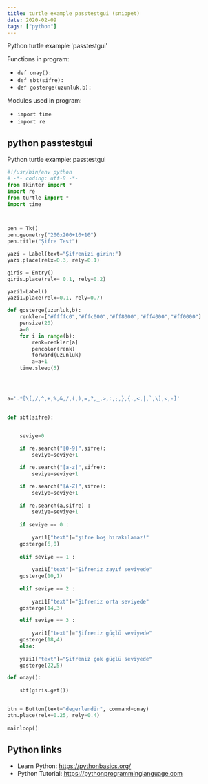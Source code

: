 ```yaml
---
title: turtle example passtestgui (snippet)
date: 2020-02-09
tags: ["python"]
---
```

Python turtle example 'passtestgui'

Functions in program: 
* `def onay():`
* `def sbt(sifre):`
* `def gosterge(uzunluk,b):`

Modules used in program: 
* `import time `
* `import re`

## python passtestgui

Python turtle example: passtestgui

```python
#!/usr/bin/env python
# -*- coding: utf-8 -*-
from Tkinter import *
import re
from turtle import *
import time 



pen = Tk()
pen.geometry("200x200+10+10")
pen.title("Şifre Test")

yazi = Label(text="Şifrenizi girin:")
yazi.place(relx=0.3, rely=0.1)

giris = Entry()
giris.place(relx= 0.1, rely=0.2)

yazi1=Label()
yazi1.place(relx=0.1, rely=0.7)

def gosterge(uzunluk,b):
    renkler=["#ffffc0","#ffc000","#ff8000","#ff4000","#ff0000"]
    pensize(20)
    a=0
    for i in range(b):
        renk=renkler[a]
        pencolor(renk)
        forward(uzunluk)
        a=a+1
    time.sleep(5)




a='.*[\[,/,^,+,%,&,/,(,),=,?,_,>,:,;,},{.,<,|,`,\],<,-]'

       
def sbt(sifre):


    seviye=0
    
    if re.search("[0-9]",sifre):
        seviye=seviye+1

    if re.search("[a-z]",sifre):
        seviye=seviye+1

    if re.search("[A-Z]",sifre):
        seviye=seviye+1
        
    if re.search(a,sifre) :
        seviye=seviye+1
    
    if seviye == 0 :
	
        yazi1["text"]="şifre boş bırakılamaz!"
	gosterge(6,0)
    
    elif seviye == 1 : 
	
        yazi1["text"]="Şifreniz zayıf seviyede"
	gosterge(10,1)    
	
    elif seviye == 2 :
	
        yazi1["text"]="Şifreniz orta seviyede"
	gosterge(14,3)

    elif seviye == 3 :
	
        yazi1["text"]="Şifreniz güçlü seviyede"
	gosterge(18,4)	
    else:
	
	yazi1["text"]="Şifreniz çok güçlü seviyede"	
	gosterge(22,5)

def onay():
    
    sbt(giris.get())   


btn = Button(text="degerlendir", command=onay)
btn.place(relx=0.25, rely=0.4)
    
mainloop()

```

## Python links

- Learn Python: https://pythonbasics.org/
- Python Tutorial: https://pythonprogramminglanguage.com
